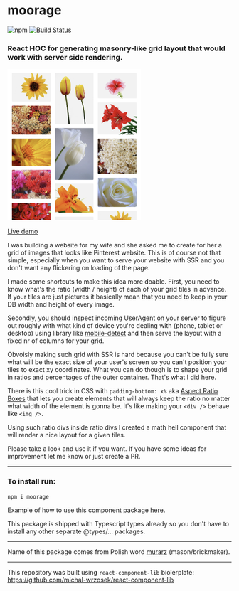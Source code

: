 # moorage

![npm](https://img.shields.io/npm/v/moorage) [![Build Status](https://travis-ci.com/michal-wrzosek/moorage.svg?branch=master)](https://travis-ci.com/michal-wrzosek/moorage)

### React HOC for generating masonry-like grid layout that would work with server side rendering.

<a href="https://michal-wrzosek.github.io/moorage"><img src="/demo.png" width="300px" /></a>

[Live demo](https://michal-wrzosek.github.io/moorage)

I was building a website for my wife and she asked me to create for her a grid of images that looks like Pinterest website. This is of course not that simple, especially when you want to serve your website with SSR and you don't want any flickering on loading of the page.

I made some shortcuts to make this idea more doable. First, you need to know what's the ratio (width / height) of each of your grid tiles in advance. If your tiles are just pictures it basically mean that you need to keep in your DB width and height of every image.

Secondly, you should inspect incoming UserAgent on your server to figure out roughly with what kind of device you're dealing with (phone, tablet or desktop) using library like [mobile-detect](https://github.com/hgoebl/mobile-detect.js) and then serve the layout with a fixed nr of columns for your grid.

Obvoisly making such grid with SSR is hard because you can't be fully sure what will be the exact size of your user's screen so you can't position your tiles to exact xy coordinates. What you can do though is to shape your grid in ratios and percentages of the outer container. That's what I did here.

There is this cool trick in CSS with `padding-bottom: x%` aka [Aspect Ratio Boxes](https://css-tricks.com/aspect-ratio-boxes/) that lets you create elements that will always keep the ratio no matter what width of the element is gonna be. It's like making your `<div />` behave like `<img />`.

Using such ratio divs inside ratio divs I created a math hell component that will render a nice layout for a given tiles.

Please take a look and use it if you want. If you have some ideas for improvement let me know or just create a PR.

---

### To install run:

```
npm i moorage
```

Example of how to use this component package [here](example/src/App.tsx).

This package is shipped with Typescript types already so you don't have to install any other separate @types/... packages.

---

Name of this package comes from Polish word [murarz](https://translate.google.pl/#view=home&op=translate&sl=pl&tl=en&text=murarz) (mason/brickmaker).

---

This repository was built using `react-component-lib` biolerplate:
https://github.com/michal-wrzosek/react-component-lib
